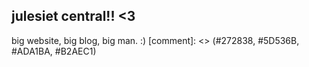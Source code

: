 ## julesiet central!! <3
big website, big blog, big man. :)
[comment]: <> (#272838, #5D536B, #ADA1BA, #B2AEC1)
